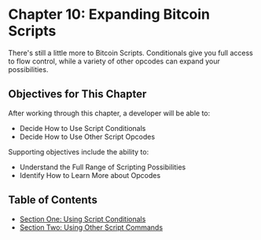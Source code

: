 # Chapter 10: Expanding Bitcoin Scripts

There's still a little more to Bitcoin Scripts. Conditionals give you full access to flow control, while a variety of other opcodes can expand your possibilities.

## Objectives for This Chapter

After working through this chapter, a developer will be able to:

   * Decide How to Use Script Conditionals
   * Decide How to Use Other Script Opcodes
   
Supporting objectives include the ability to:

   * Understand the Full Range of Scripting Possibilities
   * Identify How to Learn More about Opcodes

## Table of Contents

* [Section One: Using Script Conditionals](10_1_Using_Script_Conditionals.md)
* [Section Two: Using Other Script Commands](10_2_Using_Other_Script_Commands.md)
